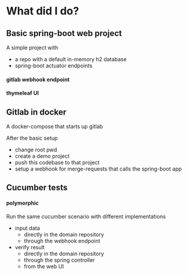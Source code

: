 # What did I do?

## Basic spring-boot web project
A simple project with
- a repo with a default in-memory h2 database
- spring-boot actuator endpoints

#### gitlab webhook endpoint

#### thymeleaf UI

## Gitlab in docker
A docker-compose that starts up gitlab

After the basic setup

- change root pwd
- create a demo project
- push this codebase to that project
- setup a webhook for merge-requests that calls the spring-boot app

## Cucumber tests

#### polymorphic
Run the same cucumber scenario with different implementations
- input data
  - directly in the domain repository
  - through the webhook endpoint
- verify result
  - directly in the domain repository
  - through the spring controller
  - from the web UI


